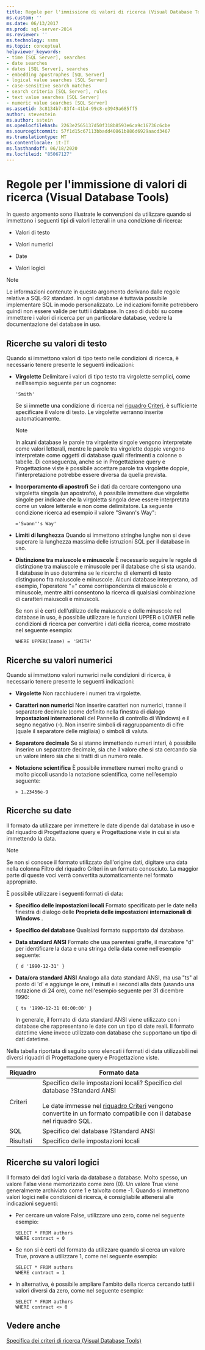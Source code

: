 ```yaml
---
title: Regole per l'immissione di valori di ricerca (Visual Database Tools) | Microsoft Docs
ms.custom: ''
ms.date: 06/13/2017
ms.prod: sql-server-2014
ms.reviewer: ''
ms.technology: ssms
ms.topic: conceptual
helpviewer_keywords:
- time [SQL Server], searches
- date searches
- dates [SQL Server], searches
- embedding apostrophes [SQL Server]
- logical value searches [SQL Server]
- case-sensitive search matches
- search criteria [SQL Server], rules
- text value searches [SQL Server]
- numeric value searches [SQL Server]
ms.assetid: 3c8134b7-83f4-41b4-99c8-e3949a685ff5
author: stevestein
ms.author: sstein
ms.openlocfilehash: 2263e2565137d50f318b8593e6ca9c16736c6cbe
ms.sourcegitcommit: 57f1d15c67113bbadd40861b886d6929aacd3467
ms.translationtype: MT
ms.contentlocale: it-IT
ms.lasthandoff: 06/18/2020
ms.locfileid: "85067127"
---
```

# <a name="rules-for-entering-search-values-visual-database-tools"></a>Regole per l'immissione di valori di ricerca (Visual Database Tools)
  In questo argomento sono illustrate le convenzioni da utilizzare quando si immettono i seguenti tipi di valori letterali in una condizione di ricerca:  
  
-   Valori di testo  
  
-   Valori numerici  
  
-   Date  
  
-   Valori logici  
  
> [!NOTE]  
>  Le informazioni contenute in questo argomento derivano dalle regole relative a SQL-92 standard. In ogni database è tuttavia possibile implementare SQL in modo personalizzato. Le indicazioni fornite potrebbero quindi non essere valide per tutti i database. In caso di dubbi su come immettere i valori di ricerca per un particolare database, vedere la documentazione del database in uso.  
  
## <a name="searching-on-text-values"></a>Ricerche su valori di testo  
 Quando si immettono valori di tipo testo nelle condizioni di ricerca, è necessario tenere presente le seguenti indicazioni:  
  
-   **Virgolette** Delimitare i valori di tipo testo tra virgolette semplici, come nell’esempio seguente per un cognome:  
  
    ```  
    'Smith'  
    ```  
  
     Se si immette una condizione di ricerca nel [riquadro Criteri](visual-database-tools.md), è sufficiente specificare il valore di testo. Le virgolette verranno inserite automaticamente.  
  
    > [!NOTE]  
    >  In alcuni database le parole tra virgolette singole vengono interpretate come valori letterali, mentre le parole tra virgolette doppie vengono interpretate come oggetti di database quali riferimenti a colonne o tabelle. Di conseguenza, anche se in Progettazione query e Progettazione viste è possibile accettare parole tra virgolette doppie, l'interpretazione potrebbe essere diversa da quella prevista.  
  
-   **Incorporamento di apostrofi** Se i dati da cercare contengono una virgoletta singola (un apostrofo), è possibile immettere due virgolette singole per indicare che la virgoletta singola deve essere interpretata come un valore letterale e non come delimitatore. La seguente condizione ricerca ad esempio il valore "Swann's Way":  
  
    ```  
    ='Swann''s Way'  
    ```  
  
-   **Limiti di lunghezza** Quando si immettono stringhe lunghe non si deve superare la lunghezza massima delle istruzioni SQL per il database in uso.  
  
-   **Distinzione tra maiuscole e minuscole** È necessario seguire le regole di distinzione tra maiuscole e minuscole per il database che si sta usando. Il database in uso determina se le ricerche di elementi di testo distinguono fra maiuscole e minuscole. Alcuni database interpretano, ad esempio, l'operatore "=" come corrispondenza di maiuscole e minuscole, mentre altri consentono la ricerca di qualsiasi combinazione di caratteri maiuscoli e minuscoli.  
  
     Se non si è certi dell'utilizzo delle maiuscole e delle minuscole nel database in uso, è possibile utilizzare le funzioni UPPER o LOWER nelle condizioni di ricerca per convertire i dati della ricerca, come mostrato nel seguente esempio:  
  
    ```  
    WHERE UPPER(lname) = 'SMITH'  
    ```  
  
## <a name="searching-on-numeric-values"></a>Ricerche su valori numerici  
 Quando si immettono valori numerici nelle condizioni di ricerca, è necessario tenere presente le seguenti indicazioni:  
  
-   **Virgolette** Non racchiudere i numeri tra virgolette.  
  
-   **Caratteri non numerici** Non inserire caratteri non numerici, tranne il separatore decimale (come definito nella finestra di dialogo **Impostazioni internazionali** del Pannello di controllo di Windows) e il segno negativo (-). Non inserire simboli di raggruppamento di cifre (quale il separatore delle migliaia) o simboli di valuta.  
  
-   **Separatore decimale** Se si stanno immettendo numeri interi, è possibile inserire un separatore decimale, sia che il valore che si sta cercando sia un valore intero sia che si tratti di un numero reale.  
  
-   **Notazione scientifica** È possibile immettere numeri molto grandi o molto piccoli usando la notazione scientifica, come nell’esempio seguente:  
  
    ```  
    > 1.23456e-9  
    ```  
  
## <a name="searching-on-dates"></a>Ricerche su date  
 Il formato da utilizzare per immettere le date dipende dal database in uso e dal riquadro di Progettazione query e Progettazione viste in cui si sta immettendo la data.  
  
> [!NOTE]  
>  Se non si conosce il formato utilizzato dall'origine dati, digitare una data nella colonna Filtro del riquadro Criteri in un formato conosciuto. La maggior parte di queste voci verrà convertita automaticamente nel formato appropriato.  
  
 È possibile utilizzare i seguenti formati di data:  
  
-   **Specifico delle impostazioni locali** Formato specificato per le date nella finestra di dialogo delle **Proprietà delle impostazioni internazionali di Windows** .  
  
-   **Specifico del database** Qualsiasi formato supportato dal database.  
  
-   **Data standard ANSI** Formato che usa parentesi graffe, il marcatore "d" per identificare la data e una stringa della data come nell’esempio seguente:  
  
    ```  
    { d '1990-12-31' }  
    ```  
  
-   **Data/ora standard ANSI** Analogo alla data standard ANSI, ma usa "ts" al posto di 'd' e aggiunge le ore, i minuti e i secondi alla data (usando una notazione di 24 ore), come nell'esempio seguente per 31 dicembre 1990:  
  
    ```  
    { ts '1990-12-31 00:00:00' }  
    ```  
  
     In generale, il formato di data standard ANSI viene utilizzato con i database che rappresentano le date con un tipo di date reali. Il formato datetime viene invece utilizzato con database che supportano un tipo di dati datetime.  
  
 Nella tabella riportata di seguito sono elencati i formati di data utilizzabili nei diversi riquadri di Progettazione query e Progettazione viste.  
  
|**Riquadro**|**Formato data**|  
|--------------|---------------------|  
|Criteri|Specifico delle impostazioni locali? Specifico del database ?Standard ANSI<br /><br /> Le date immesse nel [riquadro Criteri](visual-database-tools.md) vengono convertite in un formato compatibile con il database nel riquadro SQL.|  
|SQL|Specifico del database ?Standard ANSI|  
|Risultati|Specifico delle impostazioni locali|  
  
## <a name="searching-on-logical-values"></a>Ricerche su valori logici  
 Il formato dei dati logici varia da database a database. Molto spesso, un valore False viene memorizzato come zero (0). Un valore True viene generalmente archiviato come 1 e talvolta come -1. Quando si immettono valori logici nelle condizioni di ricerca, è consigliabile attenersi alle indicazioni seguenti:  
  
-   Per cercare un valore False, utilizzare uno zero, come nel seguente esempio:  
  
    ```  
    SELECT * FROM authors  
    WHERE contract = 0  
    ```  
  
-   Se non si è certi del formato da utilizzare quando si cerca un valore True, provare a utilizzare 1, come nel seguente esempio:  
  
    ```  
    SELECT * FROM authors  
    WHERE contract = 1  
    ```  
  
-   In alternativa, è possibile ampliare l'ambito della ricerca cercando tutti i valori diversi da zero, come nel seguente esempio:  
  
    ```  
    SELECT * FROM authors  
    WHERE contract <> 0  
    ```  
  
## <a name="see-also"></a>Vedere anche  
 [Specifica dei criteri di ricerca &#40;Visual Database Tools&#41;](specify-search-criteria-visual-database-tools.md)  
  
  
